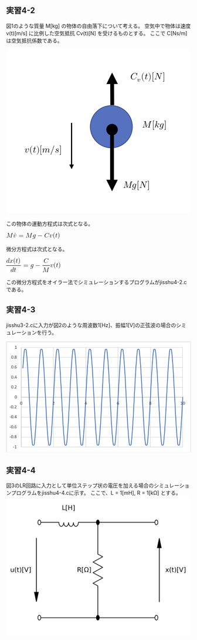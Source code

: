 ## 実習4-2
図1のような質量 M[kg] の物体の自由落下について考える。
空気中で物体は速度 v(t)[m/s] に比例した空気抵抗 Cv(t)[N] を受けるものとする。
ここで C[Ns/m] は空気抵抗係数である。

![](Figure_1.png)  

この物体の運動方程式は次式となる。  

![](CodeCogsEqn.gif)  

微分方程式は次式となる。  

![](CodeCogsEqn(1).gif)  

この微分方程式をオイラー法でシミュレーションするプログラムがjisshu4-2.cである。

## 実習4-3
jisshu3-2.cに入力が図2のような周波数1[Hz]、振幅1[V]の正弦波の場合のシミュレーションを行う。


![](Figure_2.png)  

## 実習4-4
図3のLR回路に入力として単位ステップ状の電圧を加える場合のシミュレーションプログラムをjisshu4-4.cに示す。
ここで、L = 1[mH], R = 1[kΩ] とする。
![](Figure_3.png)  
